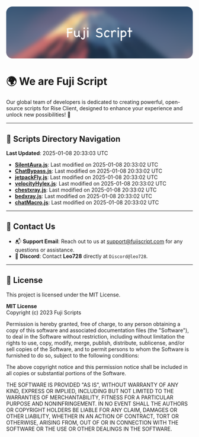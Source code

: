 ![Banner](.github/b.webp)

# 🌍 **We are Fuji Script**

Our global team of developers is dedicated to creating powerful, open-source scripts for Rise Client, designed to enhance your experience and unlock new possibilities! 🌟

---
<!-- SCRIPTS_NAVIGATION_START -->
## 📂 **Scripts Directory Navigation**

**Last Updated**: 2025-01-08 20:33:03 UTC

- **[SilentAura.js](scripts/SilentAura.js)**: Last modified on 2025-01-08 20:33:02 UTC
- **[ChatBypass.js](scripts/ChatBypass.js)**: Last modified on 2025-01-08 20:33:02 UTC
- **[jetpackFly.js](scripts/jetpackFly.js)**: Last modified on 2025-01-08 20:33:02 UTC
- **[velocityHylex.js](scripts/velocityHylex.js)**: Last modified on 2025-01-08 20:33:02 UTC
- **[chestxray.js](scripts/chestxray.js)**: Last modified on 2025-01-08 20:33:02 UTC
- **[bedxray.js](scripts/bedxray.js)**: Last modified on 2025-01-08 20:33:02 UTC
- **[chatMacro.js](scripts/chatMacro.js)**: Last modified on 2025-01-08 20:33:02 UTC

<!-- SCRIPTS_NAVIGATION_END -->

---

## 💬 **Contact Us**  
- 📬 **Support Email**: Reach out to us at [support@fujiscript.com](mailto:support@fujiscript.com) for any questions or assistance.  
- 💬 **Discord**: Contact **Leo728** directly at `Discord@leo728`.

---

## 📜 **License**

This project is licensed under the MIT License.  

**MIT License**  
Copyright (c) 2023 Fuji Scripts  

Permission is hereby granted, free of charge, to any person obtaining a copy of this software and associated documentation files (the "Software"), to deal in the Software without restriction, including without limitation the rights to use, copy, modify, merge, publish, distribute, sublicense, and/or sell copies of the Software, and to permit persons to whom the Software is furnished to do so, subject to the following conditions:  

The above copyright notice and this permission notice shall be included in all copies or substantial portions of the Software.  

THE SOFTWARE IS PROVIDED "AS IS", WITHOUT WARRANTY OF ANY KIND, EXPRESS OR IMPLIED, INCLUDING BUT NOT LIMITED TO THE WARRANTIES OF MERCHANTABILITY, FITNESS FOR A PARTICULAR PURPOSE AND NONINFRINGEMENT. IN NO EVENT SHALL THE AUTHORS OR COPYRIGHT HOLDERS BE LIABLE FOR ANY CLAIM, DAMAGES OR OTHER LIABILITY, WHETHER IN AN ACTION OF CONTRACT, TORT OR OTHERWISE, ARISING FROM, OUT OF OR IN CONNECTION WITH THE SOFTWARE OR THE USE OR OTHER DEALINGS IN THE SOFTWARE.  

